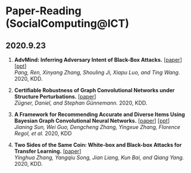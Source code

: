 # Paper-Reading (SocialComputing@ICT)

## 2020.9.23
1. **AdvMind: Inferring Adversary Intent of Black-Box Attacks.** [[paper](https://github.com/CaoQi92/Paper-Reading/raw/master/2020.9.23/AdvMind-%20Inferring%20Adversary%20Intent%20of%20Black-Box%20Attacks.pdf)] [[ppt](https://github.com/CaoQi92/Paper-Reading/raw/master/2020.9.23/20200923_KDD_陶舒畅分享.pptx)]  
*Pang, Ren, Xinyang Zhang, Shouling Ji, Xiapu Luo, and Ting Wang.* 2020, KDD. 

2. **Certifiable Robustness of Graph Convolutional Networks under Structure Perturbations.** [[paper](https://github.com/CaoQi92/Paper-Reading/raw/master/2020.9.23/Certifiable%20Robustness%20of%20Graph%20Convolutional%20Networks%20under%20Structure%20Perturbations.pdf)]  
*Zügner, Daniel, and Stephan Günnemann.* 2020, KDD. 

3. **A Framework for Recommending Accurate and Diverse Items Using Bayesian Graph Convolutional Neural Networks.** [[paper](https://github.com/CaoQi92/Paper-Reading/raw/master/2020.9.23/A%20Framework%20for%20Recommending%20Accurate%20and%20Diverse%20Items.pdf)] [[ppt](https://github.com/CaoQi92/Paper-Reading/raw/master/2020.9.23/20200923_KDD_伍云帆分享.pptx)]  
*Jianing Sun, Wei Guo, Dengcheng Zhang, Yingxue Zhang, Florence Regol, et al.* 2020, KDD 

4. **Two Sides of the Same Coin: White-box and Black-box Attacks for Transfer Learning.** [[paper](https://github.com/CaoQi92/Paper-Reading/raw/master/2020.9.23/Two%20Sides%20of%20the%20Same%20Coin%20White-box%20and%20Black-box%20Attacks.pdf)]  
*Yinghua Zhang, Yangqiu Song, Jian Liang, Kun Bai, and Qiang Yang.* 2020, KDD.  
